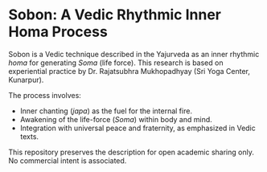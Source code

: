 # Sobon: A Vedic Rhythmic Inner Homa Process

Sobon is a Vedic technique described in the Yajurveda as an inner rhythmic *homa* for generating *Soma* (life force). 
This research is based on experiential practice by Dr. Rajatsubhra Mukhopadhyay (Sri Yoga Center, Kunarpur).

The process involves:
- Inner chanting (*japa*) as the fuel for the internal fire.
- Awakening of the life-force (*Soma*) within body and mind.
- Integration with universal peace and fraternity, as emphasized in Vedic texts.

This repository preserves the description for open academic sharing only. 
No commercial intent is associated.

